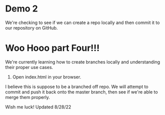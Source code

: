 # Demo 2

We're checking to see if we can create a repo locally and then commit it to our repository on GitHub.


# Woo Hooo part Four!!!

We're currently learning how to create branches locally and understanding their proper use cases. 
1. Open index.html in your browser.

I believe this is suppose to be a branched off repo. We will attempt to commit and push it back onto the master branch, then see if we're able to merge them properly. 

Wish me luck!
Updated 8/28/22